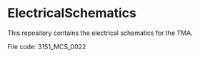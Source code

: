 # ElectricalSchematics

This repository contains the electrical schematics for the TMA.

File code: 3151_MCS_0022